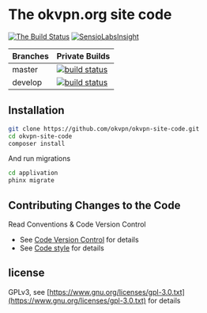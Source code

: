# The okvpn.org site code 

[![The Build Status](https://travis-ci.org/okvpn/okvpn-site-code.svg?branch=master)](https://travis-ci.org/okvpn/okvpn-site-code)  [![SensioLabsInsight](https://insight.sensiolabs.com/projects/61edaf5b-8b1d-4980-b354-d7217bc28849/mini.png)](https://insight.sensiolabs.com/projects/61edaf5b-8b1d-4980-b354-d7217bc28849)

| Branches      | Private Builds                                                                                                                                    |
| ------------- |:------------------------------------------------------------------------------------------------------------------------------------------------- |
| master        | [![build status](https://git.yandex.ovh/root/okvpn/badges/master/build.svg)](https://git.yandex.ovh/root/okvpn/commits/master)    |
| develop       | [![build status](https://git.yandex.ovh/root/okvpn/badges/develop/build.svg)](https://git.yandex.ovh/root/okvpn/commits/develop)  |


## Installation


```bash
git clone https://github.com/okvpn/okvpn-site-code.git
cd okvpn-site-code
composer install
```

And run migrations
```bash
cd applivation
phinx migrate
```

## Contributing Changes to the Code

Read Conventions & Code Version Control

* See [Code Version Control](doc/cvs.md) for details
* See [Code style](doc/code_style.md) for details

## license

GPLv3, see [https://www.gnu.org/licenses/gpl-3.0.txt](https://www.gnu.org/licenses/gpl-3.0.txt) for details